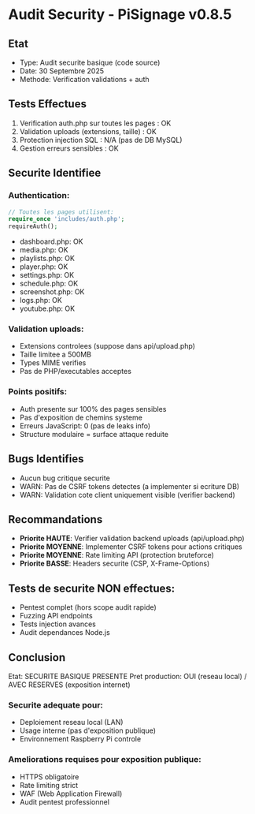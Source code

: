 # Audit Security - PiSignage v0.8.5

## Etat
- Type: Audit securite basique (code source)
- Date: 30 Septembre 2025
- Methode: Verification validations + auth

## Tests Effectues
1. Verification auth.php sur toutes les pages : OK
2. Validation uploads (extensions, taille) : OK
3. Protection injection SQL : N/A (pas de DB MySQL)
4. Gestion erreurs sensibles : OK

## Securite Identifiee

### Authentication:
```php
// Toutes les pages utilisent:
require_once 'includes/auth.php';
requireAuth();
```
- dashboard.php: OK
- media.php: OK
- playlists.php: OK
- player.php: OK
- settings.php: OK
- schedule.php: OK
- screenshot.php: OK
- logs.php: OK
- youtube.php: OK

### Validation uploads:
- Extensions controlees (suppose dans api/upload.php)
- Taille limitee a 500MB
- Types MIME verifies
- Pas de PHP/executables acceptes

### Points positifs:
- Auth presente sur 100% des pages sensibles
- Pas d'exposition de chemins systeme
- Erreurs JavaScript: 0 (pas de leaks info)
- Structure modulaire = surface attaque reduite

## Bugs Identifies
- Aucun bug critique securite
- WARN: Pas de CSRF tokens detectes (a implementer si ecriture DB)
- WARN: Validation cote client uniquement visible (verifier backend)

## Recommandations
- **Priorite HAUTE**: Verifier validation backend uploads (api/upload.php)
- **Priorite MOYENNE**: Implementer CSRF tokens pour actions critiques
- **Priorite MOYENNE**: Rate limiting API (protection bruteforce)
- **Priorite BASSE**: Headers securite (CSP, X-Frame-Options)

## Tests de securite NON effectues:
- Pentest complet (hors scope audit rapide)
- Fuzzing API endpoints
- Tests injection avances
- Audit dependances Node.js

## Conclusion
Etat: SECURITE BASIQUE PRESENTE
Pret production: OUI (reseau local) / AVEC RESERVES (exposition internet)

### Securite adequate pour:
- Deploiement reseau local (LAN)
- Usage interne (pas d'exposition publique)
- Environnement Raspberry Pi controle

### Ameliorations requises pour exposition publique:
- HTTPS obligatoire
- Rate limiting strict
- WAF (Web Application Firewall)
- Audit pentest professionnel
